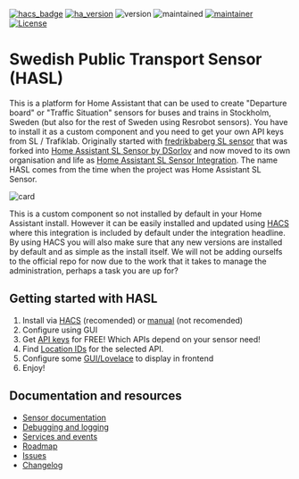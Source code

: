 [![hacs_badge](https://img.shields.io/badge/hacs-default-orange.svg)](https://github.com/custom-components/hacs)
[![ha_version](https://img.shields.io/badge/home%20assistant-2021.12%2B-green.svg)](https://www.home-assistant.io)
![version](https://img.shields.io/badge/version-3.1.0-green.svg)
![maintained](https://img.shields.io/maintenance/yes/2022.svg)
[![maintainer](https://img.shields.io/badge/maintainer-dsorlov-blue.svg)](https://github.com/DSorlov)
[![License](https://img.shields.io/badge/License-Apache%202.0-blue.svg)](https://opensource.org/licenses/Apache-2.0)

Swedish Public Transport Sensor (HASL)
======================================

This is a platform for Home Assistant that can be used to create "Departure board" or "Traffic Situation" sensors for buses and trains in Stockholm, Sweden (but also for the rest of Sweden using Resrobot sensors). You have to install it as a custom component and you need to get your own API keys from SL / Trafiklab. Originally started with [fredrikbaberg SL sensor](https://github.com/fredrikbaberg/ha-sensor-sl) that was forked into [Home Assistant SL Sensor by DSorlov](https://github.com/DSorlov/hasl-platform) and now moved to its own organisation and life as [Home Assistant SL Sensor Integration](https://github.com/hasl-platform/integration). The name HASL comes from the time when the project was Home Assistant SL Sensor.

![card](https://user-images.githubusercontent.com/8133650/56198334-0a150f00-603b-11e9-9e93-92be212d7f7b.PNG)

This is a custom component so not installed by default in your Home Assistant install. However it can be easily installed and updated using [HACS](https://custom-components.github.io/hacs/) where this integration is included by default under the integration headline.
By using HACS you will also make sure that any new versions are installed by default and as simple as the install itself. We will not be adding ourselfs to the official repo for now due to the work that it takes to manage the administration, perhaps a task you are up for?

## Getting started with HASL
1. Install via [HACS](hacs_install) (recomended) or [manual](manual_install) (not recomended)
2. Configure using GUI
3. Get [API keys](trafiklab) for FREE! Which APIs depend on your sensor need!
4. Find [Location IDs](locationid) for the selected API.
5. Configure some [GUI/Lovelace](lovelace_cards) to display in frontend
6. Enjoy!

## Documentation and resources
* [Sensor documentation](sensors)
* [Debugging and logging](debugging)
* [Services and events](services)
* [Roadmap](roadmap)
* [Issues](https://github.com/hasl-sensor/integration/issues)
* [Changelog](https://github.com/hasl-sensor/integration/blob/master/CHANGELOG.md)
